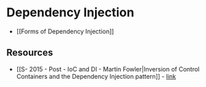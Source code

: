 # Dependency Injection

- [[Forms of Dependency Injection]]

## Resources
- [[S- 2015 - Post - IoC and DI - Martin Fowler|Inversion of Control Containers and the Dependency Injection pattern]] - [link](https://martinfowler.com/articles/injection.html#InversionOfControl)